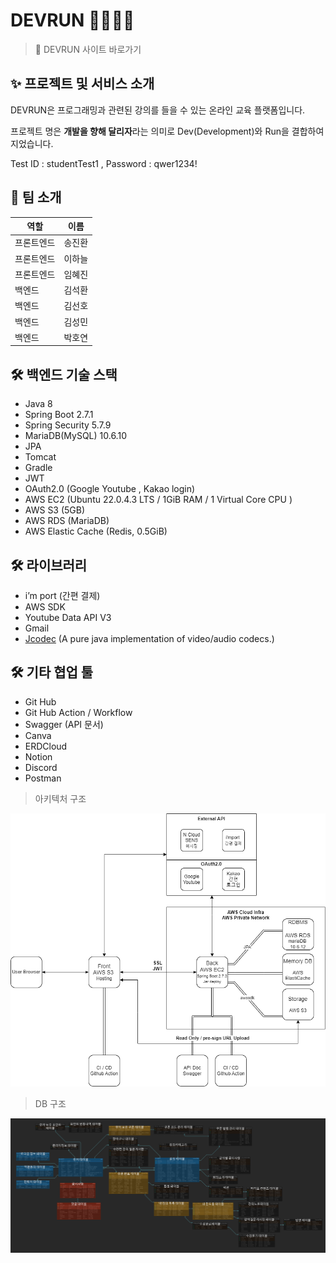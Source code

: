 # DEVRUN 🏃‍♀️🏃‍♂️

> 🔗 DEVRUN 사이트 바로가기
> 

## ✨ 프로젝트 및 서비스 소개

DEVRUN은 프로그래밍과 관련된 강의를 들을 수 있는 온라인 교육 플랫폼입니다.

프로젝트 명은 **개발을 향해 달리자**라는 의미로 Dev(Development)와 Run을 결합하여 지었습니다.

Test ID : studentTest1 , Password : qwer1234!
## 👫 팀 소개

| 역할 | 이름 |
| --- | --- |
| 프론트엔드 | 송진환 |
| 프론트엔드 | 이하늘 |
| 프론트엔드 | 임혜진 |
| 백엔드 | 김석환 |
| 백엔드 | 김선호 |
| 백엔드 | 김성민 |
| 백엔드 | 박호연 |

## 🛠 백엔드 기술 스택

- Java 8
- Spring Boot 2.7.1
- Spring Security 5.7.9
- MariaDB(MySQL) 10.6.10
- JPA
- Tomcat
- Gradle
- JWT
- OAuth2.0 (Google Youtube , Kakao login)
- AWS EC2 (Ubuntu 22.0.4.3 LTS / 1GiB RAM / 1 Virtual Core CPU )
- AWS S3 (5GB)
- AWS RDS (MariaDB)
- AWS Elastic Cache (Redis, 0.5GiB)

## 🛠 라이브러리

- i’m port (간편 결제)
- AWS SDK
- Youtube Data API V3
- Gmail
- [Jcodec](https://github.com/jcodec/jcodec) (A pure java implementation of video/audio codecs.)

## 🛠 기타 협업 툴

- Git Hub
- Git Hub Action / Workflow
- Swagger (API 문서)
- Canva
- ERDCloud
- Notion
- Discord
- Postman

> 아키텍처 구조
> 

![DevRun_Architecture.png](/readmeimages/DevRun_Architecture.png)

> DB 구조
> 

![DevRun_ERD.png](/readmeimages/DevRun_ERD.png)
